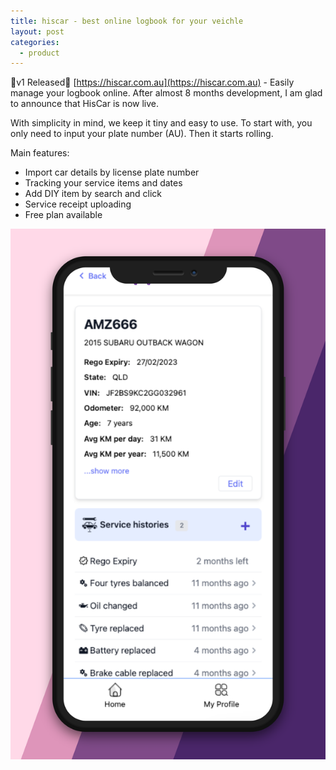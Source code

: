 ```yaml
---
title: hiscar - best online logbook for your veichle
layout: post
categories:
  - product
---
```


🎉v1 Released🎉 [https://hiscar.com.au](https://hiscar.com.au) - Easily manage your logbook online.
After almost 8 months development, I am glad to announce that HisCar is now live.

With simplicity in mind, we keep it tiny and easy to use.
To start with, you only need to input your plate number (AU).
Then it starts rolling.

Main features:

- Import car details by license plate number
- Tracking your service items and dates
- Add DIY item by search and click
- Service receipt uploading
- Free plan available

[![hiscar.com.au](/assets/images/screenshot-ga-retina.png 'Screenshot of car details')](https://hiscar.com.au)
